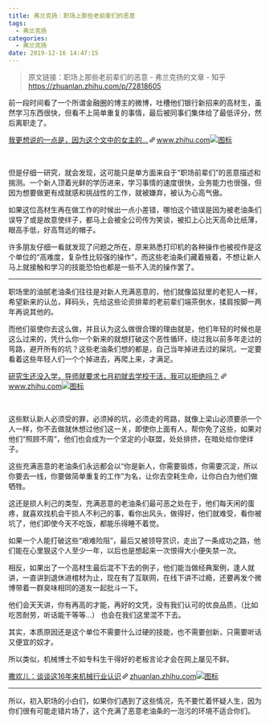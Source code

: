 ```yaml
---
title: 弗兰克扬：职场上那些老前辈们的恶意
tags:
  - 弗兰克扬
categories:
  - 弗兰克扬
date: 2019-12-16 14:47:15
---
```

> 原文链接：职场上那些老前辈们的恶意 - 弗兰克扬的文章 - 知乎
       <https://zhuanlan.zhihu.com/p/72818605>
>
<!--more-->

<div class="Post-RichTextContainer"><div class="RichText ztext Post-RichText"><p>前一段时间看了一个所谓金融圈的博主的微博，吐槽他们银行新招来的高材生，虽然学习东西很快，但看不上简单重复的事情，最后被同事们集体给了最低评分，然后离职走了。 </p><a target="_blank" href="https://www.zhihu.com/pin/1131919052335120384" data-draft-node="block" data-draft-type="link-card" data-image="https://zhstatic.zhihu.com/assets/zhihu/editor/zhihu-card-default.svg" class="LinkCard LinkCard--hasImage" data-za-detail-view-id="172"><span class="LinkCard-backdrop" style="background-image:url(https://zhstatic.zhihu.com/assets/zhihu/editor/zhihu-card-default.svg)"></span><span class="LinkCard-content"><span class="LinkCard-text"><span class="LinkCard-title" data-text="true">我更想说的一点是，因为这个文中的女主的…</span><span class="LinkCard-meta"><span style="display:inline-flex;align-items:center">​<svg class="Zi Zi--InsertLink" fill="currentColor" viewBox="0 0 24 24" width="17" height="17"><path d="M6.77 17.23c-.905-.904-.94-2.333-.08-3.193l3.059-3.06-1.192-1.19-3.059 3.058c-1.489 1.489-1.427 3.954.138 5.519s4.03 1.627 5.519.138l3.059-3.059-1.192-1.192-3.059 3.06c-.86.86-2.289.824-3.193-.08zm3.016-8.673l1.192 1.192 3.059-3.06c.86-.86 2.289-.824 3.193.08.905.905.94 2.334.08 3.194l-3.059 3.06 1.192 1.19 3.059-3.058c1.489-1.489 1.427-3.954-.138-5.519s-4.03-1.627-5.519-.138L9.786 8.557zm-1.023 6.68c.33.33.863.343 1.177.029l5.34-5.34c.314-.314.3-.846-.03-1.176-.33-.33-.862-.344-1.176-.03l-5.34 5.34c-.314.314-.3.846.03 1.177z" fill-rule="evenodd"></path></svg></span>www.zhihu.com</span></span><span class="LinkCard-imageCell"><img class="LinkCard-image LinkCard-image--square" alt="图标" src="https://zhstatic.zhihu.com/assets/zhihu/editor/zhihu-card-default.svg"></span></span></a><p class="ztext-empty-paragraph"><br></p><p>但是仔细一研究，就会发现，这可能只是单方面来自于“职场前辈们”的恶意描述和揣测。一个新人顶着光鲜的学历进来，学习事情的速度很快，业务能力也很强，但因为想要做更有成就感和挑战性的工作，就被嫌弃，被认为心高气傲。</p><p>如果这位高材生再在做工作的时候出一点小差错，哪怕这个错误是因为被老油条们误导了或是故意使绊子，都马上会被全公司传为笑谈，被扣上心比天高命比纸薄，眼高手低，好高骛远的帽子。</p><p>许多朋友仔细一看就发现了问题之所在，原来熟悉打印机的各种操作也被视作是这个单位的“高难度，复杂性比较强的操作”，而这些老油条们藏着掖着，不想让新人马上就接触和学习的技能恐怕也都是一些不入流的操作罢了。</p><hr><p>职场里的油腻老油条们往往是对新人充满恶意的，他们就像监狱里的老犯人一样，希望新来的认怂，拜码头，先给这些论资排辈的老前辈们端茶倒水，揉肩按脚一两年再说其他的。</p><p>而他们驱使你去这么做，并且认为这么做很合理的理由就是，他们年轻的时候也是这么过来的，凭什么你一个新来的就想打破这个恶性循环，绕过我以前多年走过的弯路，避开所有的坑？这些老油条们想的都是，自己当年掉进去过的屎坑，一定要看着这些年轻人们一个个掉进去，再爬上来，才满足。</p><a target="_blank" href="https://www.zhihu.com/question/332289835/answer/734618390?hb_wx_block=0" data-draft-node="block" data-draft-type="link-card" data-image="https://pic3.zhimg.com/v2-7baf72bfe8091c9e43e4253a665e1222_180x120.jpg" data-image-width="599" data-image-height="422" class="LinkCard LinkCard--hasImage" data-za-detail-view-id="172"><span class="LinkCard-backdrop" style="background-image:url(https://pic3.zhimg.com/v2-7baf72bfe8091c9e43e4253a665e1222_180x120.jpg)"></span><span class="LinkCard-content"><span class="LinkCard-text"><span class="LinkCard-title" data-text="true">研究生还没入学，导师就要求七月初就去学校干活，我可以拒绝吗？</span><span class="LinkCard-meta"><span style="display:inline-flex;align-items:center">​<svg class="Zi Zi--InsertLink" fill="currentColor" viewBox="0 0 24 24" width="17" height="17"><path d="M6.77 17.23c-.905-.904-.94-2.333-.08-3.193l3.059-3.06-1.192-1.19-3.059 3.058c-1.489 1.489-1.427 3.954.138 5.519s4.03 1.627 5.519.138l3.059-3.059-1.192-1.192-3.059 3.06c-.86.86-2.289.824-3.193-.08zm3.016-8.673l1.192 1.192 3.059-3.06c.86-.86 2.289-.824 3.193.08.905.905.94 2.334.08 3.194l-3.059 3.06 1.192 1.19 3.059-3.058c1.489-1.489 1.427-3.954-.138-5.519s-4.03-1.627-5.519-.138L9.786 8.557zm-1.023 6.68c.33.33.863.343 1.177.029l5.34-5.34c.314-.314.3-.846-.03-1.176-.33-.33-.862-.344-1.176-.03l-5.34 5.34c-.314.314-.3.846.03 1.177z" fill-rule="evenodd"></path></svg></span>www.zhihu.com</span></span><span class="LinkCard-imageCell"><img class="LinkCard-image LinkCard-image--horizontal" alt="图标" src="https://pic3.zhimg.com/v2-7baf72bfe8091c9e43e4253a665e1222_180x120.jpg"></span></span></a><p class="ztext-empty-paragraph"><br></p><p>这些默认新人必须受的罪，必须掉的坑，必须走的弯路，就像上梁山必须要杀一个人一样，你不去做就休想过他们这一关，即使你上面有人，帮你免了这些，如果对他们“照顾不周”，他们也会成为一个坚定的小联盟，处处排挤，在暗处给你使绊子。</p><p>这些充满恶意的老油条们永远都会以“你是新人，你需要锻炼，你需要沉淀，所以你要去一线，你要做简单重复的工作”为名，让你去空耗生命，让你白白为他们做牺牲。</p><p>这还是损人利己的类型，充满恶意的老油条们最可恶之处在于，他们每天闲的蛋疼，就喜欢找机会干损人不利己的事，看你出风头，做得好，他们就难受，看你被坑了，他们即使今天不吃饭，都能乐得睡不着觉。</p><p>如果一个人能打破这些“艰难险阻”，最后又被领导赏识，走出了一条成功之路，他们能在心里狠这个人至少一年，以后也是想起来一次恨得大小便失禁一次。</p><p>相反，如果出了一个高材生最后混不下去的例子，他们能当做经典案例，逢人就讲，一直讲到退休进棺材为止，现在有了互联网，在线下讲不过瘾，还要再发个微博带着一群臭味相同的道友一起批斗一下。</p><p>他们会天天讲，你有再高的才能，再好的文凭，没有我们认可的优良品质，（比如吃苦耐劳，听话能干等等...） 也会在我们这里混不下去。</p><p>其实，本质原因还是这个单位不需要什么过硬的技能，也不需要创新，只需要听话又便宜的奴才。</p><p>所以类似，机械博士不如专科生干得好的老板言论才会在网上屡见不鲜。</p><a target="_blank" href="https://zhuanlan.zhihu.com/p/63254405" data-draft-node="block" data-draft-type="link-card" data-image="https://pic4.zhimg.com/v2-b6cdab620fc248810e2089d062305f63_180x120.jpg" data-image-width="998" data-image-height="566" class="LinkCard LinkCard--hasImage" data-za-detail-view-id="172"><span class="LinkCard-backdrop" style="background-image:url(https://pic4.zhimg.com/v2-b6cdab620fc248810e2089d062305f63_180x120.jpg)"></span><span class="LinkCard-content"><span class="LinkCard-text"><span class="LinkCard-title" data-text="true">撒欢儿：谈谈这16年来机械行业认识</span><span class="LinkCard-meta"><span style="display:inline-flex;align-items:center">​<svg class="Zi Zi--InsertLink" fill="currentColor" viewBox="0 0 24 24" width="17" height="17"><path d="M6.77 17.23c-.905-.904-.94-2.333-.08-3.193l3.059-3.06-1.192-1.19-3.059 3.058c-1.489 1.489-1.427 3.954.138 5.519s4.03 1.627 5.519.138l3.059-3.059-1.192-1.192-3.059 3.06c-.86.86-2.289.824-3.193-.08zm3.016-8.673l1.192 1.192 3.059-3.06c.86-.86 2.289-.824 3.193.08.905.905.94 2.334.08 3.194l-3.059 3.06 1.192 1.19 3.059-3.058c1.489-1.489 1.427-3.954-.138-5.519s-4.03-1.627-5.519-.138L9.786 8.557zm-1.023 6.68c.33.33.863.343 1.177.029l5.34-5.34c.314-.314.3-.846-.03-1.176-.33-.33-.862-.344-1.176-.03l-5.34 5.34c-.314.314-.3.846.03 1.177z" fill-rule="evenodd"></path></svg></span>zhuanlan.zhihu.com</span></span><span class="LinkCard-imageCell"><img class="LinkCard-image LinkCard-image--horizontal" alt="图标" src="https://pic4.zhimg.com/v2-b6cdab620fc248810e2089d062305f63_180x120.jpg"></span></span></a><hr><p>所以，初入职场的小白们，如果你们遇到了这些情况，先不要忙着怀疑人生，因为你们很有可能走错片场了，这个充满了恶意老油条的一泡污的环境不适合你们。</p></div></div>